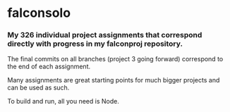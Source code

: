 # falconsolo
### My 326 individual project assignments that correspond directly with progress in my falconproj repository.

 The final commits on all branches (project 3 going forward) correspond to the end of each assignment.

 Many assignments are great starting points for much bigger projects and can be used as such.

To build and run, all you need is Node.
